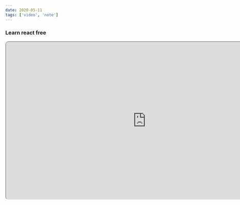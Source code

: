 ```yaml
---
date: 2020-05-11
tags: ['video', 'note']
---
```


<!-- <Embed
  src="https://www.youtube.com/watch?v=DLX62G4lc44"
/> -->
### Learn react free
<iframe width="871" height="490" style ="border-radius:10px;" src="https://www.youtube.com/embed/DLX62G4lc44" frameborder="3" allow="accelerometer; autoplay; encrypted-media; gyroscope; picture-in-picture" allowfullscreen></iframe>

